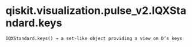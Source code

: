# qiskit.visualization.pulse\_v2.IQXStandard.keys

`IQXStandard.keys() → a set-like object providing a view on D’s keys`
